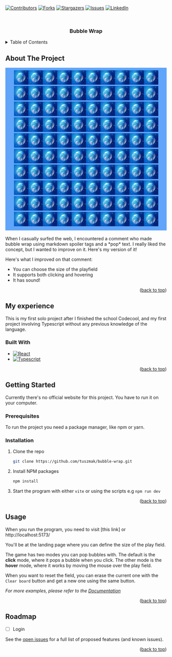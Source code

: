 [![Contributors][contributors-shield]][contributors-url]
[![Forks][forks-shield]][forks-url]
[![Stargazers][stars-shield]][stars-url]
[![Issues][issues-shield]][issues-url]
[![LinkedIn][linkedin-shield]][linkedin-url]



<!-- PROJECT LOGO -->
<br />
<div align="center">
  <a href="https://github.com/tuszmak/bubble-wrap">
  </a>
<h3 align="center">Bubble Wrap</h3>

  <p align="center">
  </p>
</div>



<!-- TABLE OF CONTENTS -->
<details>
  <summary>Table of Contents</summary>
  <ol>
    <li>
      <a href="#about-the-project">About The Project</a>
      <ul>
        <li><a href="#built-with">Built With</a></li>
      </ul>
    </li>
    <li>
      <a href="#getting-started">Getting Started</a>
      <ul>
        <li><a href="#prerequisites">Prerequisites</a></li>
        <li><a href="#installation">Installation</a></li>
      </ul>
    </li>
    <li><a href="#usage">Usage</a></li>
    <li><a href="#roadmap">Roadmap</a></li>
    <li><a href="#contributing">Contributing</a></li>
    <li><a href="#acknowledgments">Acknowledgments</a></li>
  </ol>
</details>



<!-- ABOUT THE PROJECT -->
## About The Project

[![Product Name Screen Shot][product-screenshot]](https://example.com)

When I casually surfed the web, I encountered a comment who made bubble wrap using markdown spoiler tags and a \*pop* text. I really liked the concept, but I wanted to improve on it. Here's my version of it!

Here's what I improved on that comment: 
- You can choose the size of the playfield
- It supports both clicking and hovering
- It has sound!


<p align="right">(<a href="#readme-top">back to top</a>)</p>

## My experience

This is my first solo project after I finished the school Codecool, and my first project involving Typescript without any previous knowledge of the language.


### Built With

* [![React][React.js]][React-url]
* [![Typescript][Typescript]][React-url]


<p align="right">(<a href="#readme-top">back to top</a>)</p>



<!-- GETTING STARTED -->
## Getting Started

Currently there's no official website for this project. You have to run it on your computer.

### Prerequisites

To run the project you need a package manager, like npm or yarn.

### Installation

1. Clone the repo
   ```sh
   git clone https://github.com/tuszmak/bubble-wrap.git
   ```
2. Install NPM packages
   ```sh
   npm install
   ```
3. Start the program with either ``vite`` or using the scripts e.g ``npm run dev``

<p align="right">(<a href="#readme-top">back to top</a>)</p>


## Usage

When you run the program, you need to visit [this link] or http://localhost:5173/

You'll be at the landing page where you can define the size of the play field.

The game has two modes you can pop bubbles with. 
The default is the **click** mode, where it pops a bubble when you click.
The other mode is the **hover** mode, where it works by moving the mouse over the play field.

When you want to reset the field, you can erase the current one with the ``Clear board`` button and get a new one using the same button.


_For more examples, please refer to the [Documentation](https://example.com)_

<p align="right">(<a href="#readme-top">back to top</a>)</p>

<!-- ROADMAP -->
## Roadmap

- [ ] Login


See the [open issues](https://github.com/tuszmak/bubble-wrap/issues) for a full list of proposed features (and known issues).

<p align="right">(<a href="#readme-top">back to top</a>)</p>

<!-- MARKDOWN LINKS & IMAGES -->
<!-- https://www.markdownguide.org/basic-syntax/#reference-style-links -->
[contributors-shield]: https://img.shields.io/github/contributors/tuszmak/bubble-wrap.svg?style=for-the-badge
[contributors-url]: https://github.com/tuszmak/bubble-wrap/graphs/contributors
[forks-shield]: https://img.shields.io/github/forks/tuszmak/bubble-wrap.svg?style=for-the-badge
[forks-url]: https://github.com/tuszmak/bubble-wrap/network/members
[stars-shield]: https://img.shields.io/github/stars/tuszmak/bubble-wrap.svg?style=for-the-badge
[stars-url]: https://github.com/tuszmak/bubble-wrap/stargazers
[issues-shield]: https://img.shields.io/github/issues/tuszmak/bubble-wrap.svg?style=for-the-badge
[issues-url]: https://github.com/tuszmak/bubble-wrap/issues
[license-shield]: https://img.shields.io/github/license/tuszmak/bubble-wrap.svg?style=for-the-badge
[license-url]: https://github.com/tuszmak/bubble-wrap/blob/master/LICENSE.txt
[linkedin-shield]: https://img.shields.io/badge/-LinkedIn-black.svg?style=for-the-badge&logo=linkedin&colorB=555
[linkedin-url]: https://linkedin.com/in/linkedin_username
[product-screenshot]: images/bubbles.png
[React.js]: https://img.shields.io/badge/React-20232A?style=for-the-badge&logo=react&logoColor=61DAFB
[React-url]: https://reactjs.org/
[Typescript]: https://img.shields.io/badge/Typescript-0769AD?style=for-the-badge&logo=Typescript&logoColor=white
[JQuery-url]: https://jquery.com 